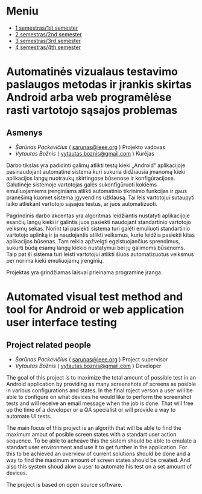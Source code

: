 # Meniu

- [1 semestras/1st semester](https://vytautasboznis.github.io/AndroidScreenTester/pirmas_semestras)
- [2 semestras/2nd semester](https://vytautasboznis.github.io/AndroidScreenTester/antras_semestras)
- [3 semestras/3rd semester](https://vytautasboznis.github.io/AndroidScreenTester/trecias_semestras)
- [4 semestras/4th semester](https://vytautasboznis.github.io/AndroidScreenTester/ketvirtas_semestras)

# Automatinės vizualaus testavimo paslaugos metodas ir įrankis skirtas Android arba web programėlėse rasti vartotojo sąsajos problemas

## Asmenys
 - *Šarūnas Packevičius* ( sarunas@ieee.org ) Projekto vadovas
 - *Vytautas Božnis* ( vytautas.boznis@gmail.com ) Kurėjas
        
Darbo tikslas yra padidinti galimų atlikti testų kieki „Android“ aplikacijoje pasinaudojant automatine sistema kuri sukuria didžiausia įmanomą kieki aplikacijos langų nuotraukų skirtingose būsenose ir konfigūracijose. Galutinėje sistemoje vartotojas galės sukonfigūruoti kokiems emuliuojamiems įrenginiams atlikti automatinio tikrinimo funkcijas ir gaus pranešimą kuomet sistema įgyvendins užklausą. Tai leis vartotojui sutaupyti laiko atliekant vartotojo sąsajos testus, ar juos automatizuoti.

Pagrindinis darbo akcentas yra algoritmas leidžiantis nustatyti aplikacijoje esančių langų kieki ir galintis juos pasiekti naudojant standartinio vartotojo veiksmų sekas. Norint tai pasiekti sistema turi galėti emuliuoti standartinio vartotojo aplinką ir ja naudojantis atlikti veiksmus, kurie leidžia pasiekti kitas aplikacijos būsenas. Tam reikia apžvelgti egzistuojančius sprendimus, sukurti būdą esamų langų kiekio nustatymui bei jų galimoms būsenoms. Taip pat ši sistema turi leisti vartotojui atlikti šiuos automatizuotus veiksmus per norima kieki emuliuojamų įrenginių.

Projektas yra grindžiamas laisvai prieinama programine įranga.

# Automated visual test method and tool for Android or web application user interface testing

## Project related people
 - *Šarūnas Packevičius* ( sarunas@ieee.org ) Project supervisor
 - *Vytautas Božnis* ( vytautas.boznis@gmail.com ) Developer

The goal of this project is to maximize the total amount of possible test in an Android application by providing as many screenshots of screens as posible in various configurations and states. In the final roject verson a user will be able to configure on what devices he would like to perform the screenshot tests and will receive an email message when the job is done. That will free up the time of a developer or a QA specialist or will provide a way to automate UI tests.

The main focus of this project is an algorith that will be able to find the maximum amout of posible screen states with a standart user action sequence. To be able to acheave this the sistem should be able to emulate a standart user environment and use it to get further in the application. For this to be achieved an overview of current solutions should be done and a way to find the maximum amount of screen states should be created. And also this system shoud alow a user to automate his test on a set amount of devices.

The project is based on open source software.
